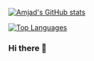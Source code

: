 [![Amjad's GitHub stats](https://github-readme-stats.vercel.app/api?username=amjadsaadeh&show_icons=true&theme=nord)](https://github.com/anuraghazra/github-readme-stats)

[![Top Languages](https://github-readme-stats.vercel.app/api/top-langs/?username=amjadsaadeh&theme=nord)](https://github.com/anuraghazra/github-readme-stats)
### Hi there 👋

<!--
**amjadsaadeh/amjadsaadeh** is a ✨ _special_ ✨ repository because its `README.md` (this file) appears on your GitHub profile.

Here are some ideas to get you started:

- 🔭 I’m currently working on ...
- 🌱 I’m currently learning ...
- 👯 I’m looking to collaborate on ...
- 🤔 I’m looking for help with ...
- 💬 Ask me about ...
- 📫 How to reach me: ...
- 😄 Pronouns: ...
- ⚡ Fun fact: ...
-->
